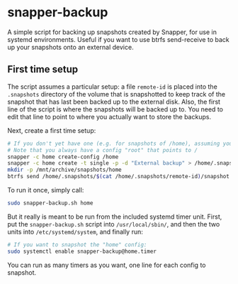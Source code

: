 # snapper-backup
A simple script for backing up snapshots created by Snapper, for use in systemd environments. Useful if you want to use btrfs send-receive to back up your snapshots onto an external device.

## First time setup
The script assumes a particular setup: a file `remote-id` is placed into the `.snapshots` directory of the volume that is snapshotted to keep track of the snapshot that has last been backed up to the external disk. Also, the first line of the script is where the snapshots will be backed up to. You need to edit that line to point to where you actually want to store the backups.

Next, create a first time setup:

```bash
# If you don't yet have one (e.g. for snapshots of /home), assuming you name it "home"
# Note that you always have a config "root" that points to /
snapper -c home create-config /home
snapper -c home create -t single -p -d "External backup" > /home/.snapshots/remote-id
mkdir -p /mnt/archive/snapshots/home
btrfs send /home/.snapshots/$(cat /home/.snapshots/remote-id)/snapshot | btrfs receive /mnt/archive/snapshots/home
```

To run it once, simply call:

```bash
sudo snapper-backup.sh home
```

But it really is meant to be run from the included systemd timer unit. First, put the `snapper-backup.sh` script into `/usr/local/sbin/`, and then the two units into `/etc/systemd/system`, and finally run:

```bash
# If you want to snapshot the "home" config:
sudo systemctl enable snapper-backup@home.timer
```

You can run as many timers as you want, one line for each config to snapshot.
